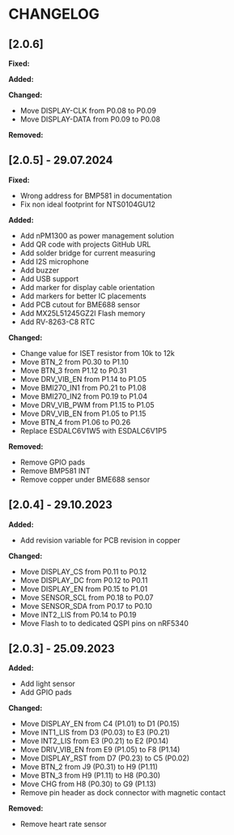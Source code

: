 # CHANGELOG

## [2.0.6]

**Fixed:**

**Added:**

**Changed:**

- Move DISPLAY-CLK from P0.08 to P0.09
- Move DISPLAY-DATA from P0.09 to P0.08

**Removed:**

## [2.0.5] - 29.07.2024

**Fixed:**

- Wrong address for BMP581 in documentation
- Fix non ideal footprint for NTS0104GU12

**Added:**

- Add nPM1300 as power management solution
- Add QR code with projects GitHub URL
- Add solder bridge for current measuring
- Add I2S microphone
- Add buzzer
- Add USB support
- Add marker for display cable orientation
- Add markers for better IC placements
- Add PCB cutout for BME688 sensor
- Add MX25L51245GZ2I Flash memory
- Add RV-8263-C8 RTC

**Changed:**

- Change value for ISET resistor from 10k to 12k
- Move BTN_2 from P0.30 to P1.10
- Move BTN_3 from P1.12 to P0.31
- Move DRV_VIB_EN from P1.14 to P1.05
- Move BMI270_IN1 from P0.21 to P1.08
- Move BMI270_IN2 from P0.19 to P1.04
- Move DRV_VIB_PWM from P1.15 to P1.05
- Move DRV_VIB_EN from P1.05 to P1.15
- Move BTN_4 from P1.06 to P0.26
- Replace ESDALC6V1W5 with ESDALC6V1P5

**Removed:**

- Remove GPIO pads
- Remove BMP581 INT
- Remove copper under BME688 sensor

## [2.0.4] - 29.10.2023

**Added:**

- Add revision variable for PCB revision in copper

**Changed:**

- Move DISPLAY_CS from P0.11 to P0.12
- Move DISPLAY_DC from P0.12 to P0.11
- Move DISPLAY_EN from P0.15 to P1.01
- Move SENSOR_SCL from P0.18 to P0.07
- Move SENSOR_SDA from P0.17 to P0.10
- Move INT2_LIS from P0.14 to P0.19
- Move Flash to to dedicated QSPI pins on nRF5340

## [2.0.3] - 25.09.2023

**Added:**

- Add light sensor
- Add GPIO pads

**Changed:**

- Move DISPLAY_EN from C4 (P1.01) to D1 (P0.15)
- Move INT1_LIS from D3 (P0.03) to E3 (P0.21)
- Move INT2_LIS from E3 (P0.21) to E2 (P0.14)
- Move DRIV_VIB_EN from E9 (P1.05) to F8 (P1.14)
- Move DISPLAY_RST from D7 (P0.23) to C5 (P0.02)
- Move BTN_2 from J9 (P0.31) to H9 (P1.11)
- Move BTN_3 from H9 (P1.11) to H8 (P0.30)
- Move CHG from H8 (P0.30) to G9 (P1.13)
- Remove pin header as dock connector with magnetic contact

**Removed:**

- Remove heart rate sensor
